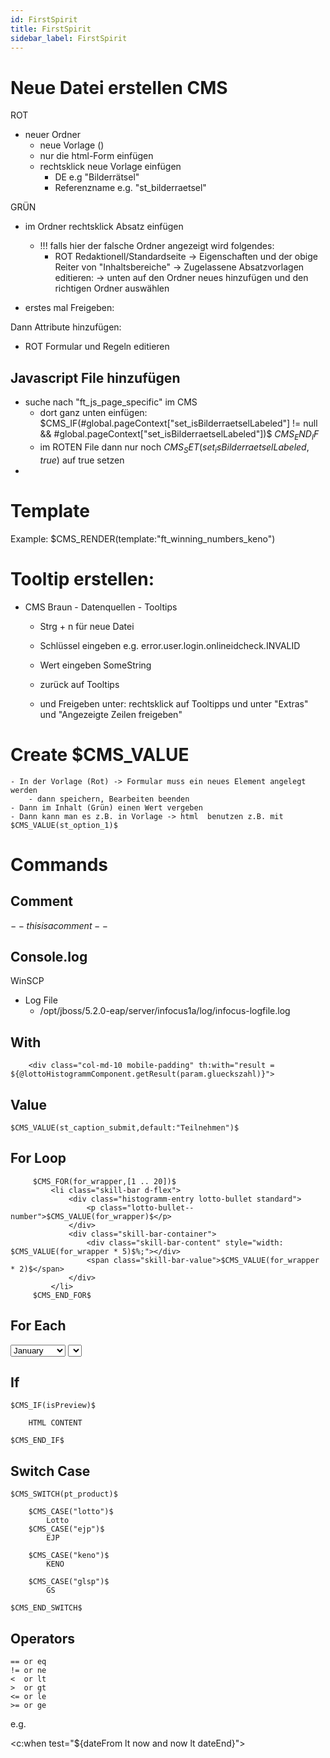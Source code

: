 ```yaml
---
id: FirstSpirit
title: FirstSpirit
sidebar_label: FirstSpirit
---
```


# Neue Datei erstellen CMS


ROT
- neuer Ordner
    - neue Vorlage ()
    - nur die html-Form einfügen
    - rechtsklick neue Vorlage einfügen
        - DE e.g "Bilderrätsel"
        - Referenzname e.g. "st_bilderraetsel"


GRÜN
- im Ordner rechtsklick Absatz einfügen
    - !!! falls hier der falsche Ordner angezeigt wird folgendes:
        - ROT Redaktionell/Standardseite -> Eigenschaften und der obige Reiter von "Inhaltsbereiche"
            -> Zugelassene Absatzvorlagen editieren:
            -> unten auf den Ordner neues hinzufügen und den richtigen Ordner auswählen

- erstes mal Freigeben:

Dann Attribute hinzufügen:
-  ROT Formular und Regeln editieren


## Javascript File hinzufügen

- suche nach "ft_js_page_specific" im CMS
    - dort ganz unten einfügen:
        $CMS_IF(#global.pageContext["set_isBilderraetselLabeled"] != null && #global.pageContext["set_isBilderraetselLabeled"])$
        <script src="$CMS_REF(media:"bilderraetsel")$?v=$CMS_VALUE(#global.now.format("yyyyMMdd"))$"></script>
        $CMS_END_IF$
    - im ROTEN File dann nur noch $CMS_SET(set_isBilderraetselLabeled,true)$ auf true setzen
- 


# Template

Example:
    $CMS_RENDER(template:"ft_winning_numbers_keno")


# Tooltip erstellen:

- CMS Braun - Datenquellen - Tooltips
    - Strg + n für neue Datei

    - Schlüssel eingeben e.g. error.user.login.onlineidcheck.INVALID
    - Wert eingeben     SomeString

    - zurück auf Tooltips
    - und Freigeben unter: rechtsklick auf Tooltipps und unter "Extras" und "Angezeigte Zeilen freigeben"

# Create $CMS_VALUE
	- In der Vorlage (Rot) -> Formular muss ein neues Element angelegt werden
		- dann speichern, Bearbeiten beenden
	- Dann im Inhalt (Grün) einen Wert vergeben
	- Dann kann man es z.B. in Vorlage -> html 	benutzen z.B. mit $CMS_VALUE(st_option_1)$



# Commands

## Comment

$-- this is a comment --$

## Console.log

WinSCP

- Log File
    - /opt/jboss/5.2.0-eap/server/infocus1a/log/infocus-logfile.log

## With

    	<div class="col-md-10 mobile-padding" th:with="result = ${@lottoHistogrammComponent.getResult(param.glueckszahl)}"> 
		

## Value

    $CMS_VALUE(st_caption_submit,default:"Teilnehmen")$

## For Loop

         $CMS_FOR(for_wrapper,[1 .. 20])$
             <li class="skill-bar d-flex"> 
                 <div class="histogramm-entry lotto-bullet standard">
                     <p class="lotto-bullet--number">$CMS_VALUE(for_wrapper)$</p>
                 </div>
                 <div class="skill-bar-container"> 
                     <div class="skill-bar-content" style="width: $CMS_VALUE(for_wrapper * 5)$%;"></div>
                     <span class="skill-bar-value">$CMS_VALUE(for_wrapper * 2)$</span>
                 </div>
             </li>
         $CMS_END_FOR$


## For Each

  <select name="month">
    <option value="Jan">January</option>
    <option value="Feb">February</option>
    <option value="Mar">March</option>
    <option value="Apr">April</option>
    <option value="May">May</option>
    <option value="Jun">June</option>
    <option value="Jul">July</option>
    <option value="Aug">August</option>
    <option value="Sep">September</option>
    <option value="Oct">October</option>
    <option value="Nov">November</option>
    <option value="Dec">December</option>
  </select>
  <select name="day">
    <c:forEach begin="1" end="31" var="day">
      <option><c:out value="${day}"/></option>
    </c:forEach>
  </select>

## If

    $CMS_IF(isPreview)$

        HTML CONTENT

    $CMS_END_IF$


## Switch Case

    $CMS_SWITCH(pt_product)$

        $CMS_CASE("lotto")$
            Lotto
        $CMS_CASE("ejp")$
            EJP
        
        $CMS_CASE("keno")$
            KENO
        
        $CMS_CASE("glsp")$
            GS
            
    $CMS_END_SWITCH$


## Operators

    == or eq
    != or ne
    <  or lt
    >  or gt
    <= or le
    >= or ge

e.g.

<c:when test="${dateFrom lt now and now lt dateEnd}">